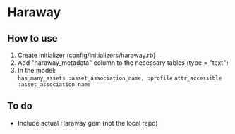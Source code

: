 # Haraway

## How to use

1. Create initializer (config/initializers/haraway.rb)
2. Add "haraway_metadata" column to the necessary tables (type = "text")
3. In the model:  
`has_many_assets :asset_association_name, :profile`
`attr_accessible :asset_association_name`


## To do

- Include actual Haraway gem (not the local repo)
